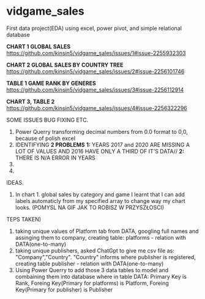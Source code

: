 # vidgame_sales
First data project(EDA) using excel, power pivot, and simple relational database

**CHART 1 GLOBAL SALES** https://github.com/kinsin5/vidgame_sales/issues/1#issue-2255932303

**CHART 2 GLOBAL SALES BY COUNTRY TREE** https://github.com/kinsin5/vidgame_sales/issues/2#issue-2256101746

**TABLE 1 GAME RANK BY GENERES** https://github.com/kinsin5/vidgame_sales/issues/3#issue-2256112914

**CHART 3, TABLE 2**  https://github.com/kinsin5/vidgame_sales/issues/4#issue-2256322296


SOME ISSUES BUG FIXING ETC.
1)  Power Querry transforming decimal numbers from 0.0 format to 0,0, because of polish excel
2)  IDENTIFYING **2 PROBLEMS** **1:** YEARS 2017 and 2020 ARE MISSING A LOT OF VALUES AND 2016 HAVE ONLY A THIRD OF IT'S DATA// **2:** THERE IS N/A ERROR IN YEARS
3)  
4)   
IDEAS.
1)  In chart 1. global sales by category and game I learnt that I can add labels automaticly from my specified array to change way my chart looks. (POMYSL NA GIF JAK TO ROBISZ W PRZYSZŁOSCI) 

TEPS TAKEN)
1)  taking unique values of Platform tab from DATA, googling full names and assinging them to company, creating table: platforms - relation with DATA(one-to-many)
2)  taking unique publishers, asked ChatGpt to give me csv file as: "Company","Country". "Country" informs where publisher is registered, creating table publisher - relation with DATA(one-to-many)
3)  Using Power Querry to add those 3 data tables to model and combaining them into database where in table DATA: Primary Key is Rank, Foreing Key(Primary for platforms) is Platform, Foreing Key(Primary for publisher) is Publisher

